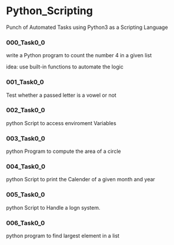 # Python_Scripting

Punch of Automated Tasks using Python3 as a Scripting Language


### 000_Task0_0
write a Python program to count the number 4 in a given list 

idea: use built-in functions to automate the logic 

### 001_Task0_0

Test whether a passed letter is a vowel or not 

### 002_Task0_0
python Script to access enviroment Variables 

### 003_Task0_0
 python Program to compute the area of a circle 

### 004_Task0_0
 python Script to print the Calender of a given month and year 
### 005_Task0_0
 python Script to Handle a logn system.

### 006_Task0_0
 python program to find largest element in a list 




